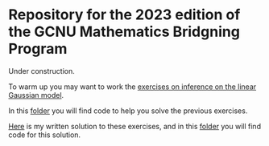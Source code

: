 Repository for the 2023 edition of the GCNU Mathematics Bridgning Program
=========================================================================

Under construction.

To warm up you may want to work the [exercises on inference on the linear Gaussian model](https://github.com/joacorapela/gcnuBridging2023/blob/master/lectures/probability/multivariateGaussian/inferenceInTheLinearGaussianModel/exercises/exercises.pdf).

In this [folder](https://github.com/joacorapela/gcnuBridging2023/tree/master/code/scripts/probability/multivariateGaussians/inferenceInTheLinearGaussianModel) you will find code to help you solve the previous exercises.

[Here](https://github.com/joacorapela/gcnuBridging2023/blob/master/lectures/probability/multivariateGaussian/inferenceInTheLinearGaussianModel/exercises/solution/rapela.pdf) is my written solution to these exercises, and in this [folder](https://github.com/joacorapela/gcnuBridging2023/tree/master/code/scripts/probability/multivariateGaussians/inferenceInTheLinearGaussianModel) you will find code for this solution.



